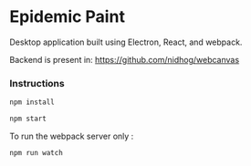 # Epidemic Paint

Desktop application built using Electron, React, and webpack.

Backend is present in: https://github.com/nidhog/webcanvas

### Instructions

```bash
npm install

npm start
```

To run the webpack server only :
```
npm run watch
```
